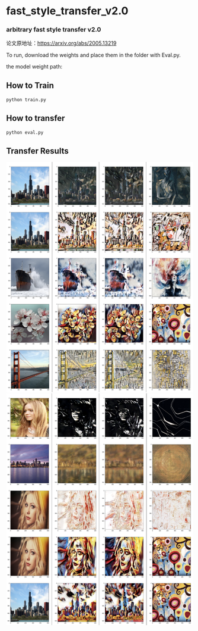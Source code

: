 # fast_style_transfer_v2.0

### arbitrary fast style transfer v2.0

论文原地址：https://arxiv.org/abs/2005.13219

To run, download the weights and place them in the folder with Eval.py.

the model weight path:

## How to Train

```shell 
python train.py
```

## How to transfer

```shell
python eval.py
```



## Transfer Results

![image](https://github.com/bruceyanwee/fast_style_transfer_v2.0/blob/master/output/restult1.png)
![image](https://github.com/bruceyanwee/fast_style_transfer_v2.0/blob/master/output/restult2.png)

